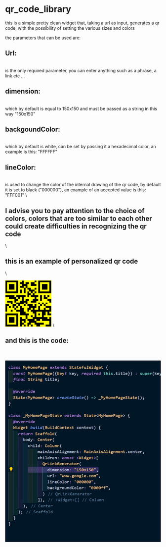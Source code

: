 # qr_code_library

this is a simple pretty clean widget that, taking a url as input, generates a qr code, with the possibility of setting the various sizes and colors

the parameters that can be used are:

## **Url**:
\
is the only required parameter, you can enter anything such as a phrase, a link etc ...

## **dimension**: 
\
which by default is equal to 150x150 and must be passed as a string in this way "150x150"


## **backgoundColor**:
\
which by default is white, can be set by passing it a hexadecimal color, an example is this: "FFFFFF"

## **lineColor**: 
\
is used to change the color of the internal drawing of the qr code, by default it is set to black ("000000"), an example of an accepted value is this: "FFF001"
\
## I advise you to pay attention to the choice of colors, colors that are too similar to each other could create difficulties in recognizing the qr code

\

## **this is an example of personalized qr code**

\

![Qr code](https://github.com/Karak002/flutter-qrLinkGenerator/blob/main/download%20(1).png)
\
## **and this is the code:** 
\
\
![code](https://github.com/Karak002/flutter-qrLinkGenerator/blob/main/Immagine%202022-02-16%20162743.png)


